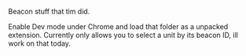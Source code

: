 Beacon stuff that tim did.


Enable Dev mode under Chrome and load that folder as a unpacked extension. Currently only allows you to select a unit by its beacon ID, ill work on that today.